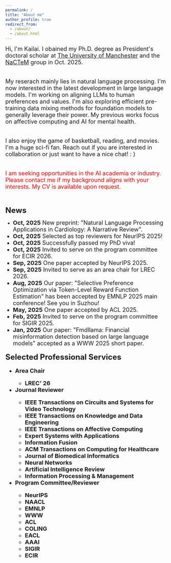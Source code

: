 ```yaml
---
permalink: /
title: "About me"
author_profile: true
redirect_from: 
  - /about/
  - /about.html
---
```


<font size=4>Hi, I'm Kailai. I obained my Ph.D. degree as President's doctoral scholar at <a href="https://www.manchester.ac.uk/">The University of Manchester</a> and the <a href="http://nactem.ac.uk/">NaCTeM</a> group in Oct. 2025.<br/><br/>

My reserach mainly lies in natural language processing. I'm now interested in the latest development in large language models. I'm working on aligning LLMs to human preferences and values. I'm also exploring efficient pre-training data mixing methods for foundation models to generally leverage their power. My previous works focus on affective computing and AI for mental health.<br/><br/>

I also enjoy the game of basketball, reading, and movies. I'm a huge sci-fi fan. Reach out if you are interested in collaboration or just want to have a nice chat! : )<br/><br/>

<p style="color: red;">
  I am seeking opportunities in the AI academia or industry.
  Please contact me if my background aligns with your interests.
  My CV is available upon request.
</p></font><br/>

<b><font size=5>News</font></b>
* <font size=4><b>Oct, 2025</b> New preprint: "Natural Language Processing Applications in Cardiology: A Narrative Review".
* <font size=4><b>Oct, 2025</b> Selected as top reviewers for NeurIPS 2025!
* <font size=4><b>Oct, 2025</b> Successfully passed my PhD viva!
* <font size=4><b>Oct, 2025</b> Invited to serve on the program committee for ECIR 2026.
* <font size=4><b>Sep, 2025</b> One paper accepted by NeurIPS 2025.
* <font size=4><b>Sep, 2025</b> Invited to serve as an area chair for LREC 2026.
* <font size=4><b>Aug, 2025</b> Our paper: "Selective Preference Optimization via Token-Level Reward Function Estimation" has been accepted by EMNLP 2025 main conference! See you in Suzhou!
* <font size=4><b>May, 2025</b> One paper accepted by ACL 2025.
* <font size=4><b>Feb, 2025</b> Invited to serve on the program committee for SIGIR 2025.
* <font size=4><b>Jan, 2025</b> Our paper: "Fmdllama: Financial misinformation detection based on large language models" accepted as a WWW 2025 short paper.

<b><font size=5>Selected Professional Services</font>
* <b><font size=4>Area Chair</font>
  * LREC' 26
* <b><font size=4>Journal Reviewer</font>
  * IEEE Transactions on Circuits and Systems for Video Technology
  * IEEE Transactions on Knowledge and Data Engineering
  * IEEE Transactions on Affective Computing
  * Expert Systems with Applications
  * Information Fusion
  * ACM Transactions on Computing for Healthcare
  * Journal of Biomedical Informatics
  * Neural Networks
  * Artificial Intelligence Review
  * Information Processing & Management
* <b><font size=4>Program Committee/Reviewer</font>
  * NeurIPS
  * NAACL
  * EMNLP
  * WWW
  * ACL
  * COLING
  * EACL
  * AAAI
  * SIGIR
  * ECIR

<script type="text/javascript" id="clustrmaps" src="//clustrmaps.com/map_v2.js?d=Mxw4l1NGB5FgKHDP6TsCwjE8FvQAKfkFI5HWonADyrA&cl=ffffff&w=a"></script>
